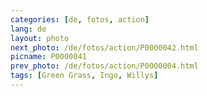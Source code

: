 ```yaml
---
categories: [de, fotos, action]
lang: de
layout: photo
next_photo: /de/fotos/action/P0000042.html
picname: P0000041
prev_photo: /de/fotos/action/P0000004.html
tags: [Green Grass, Ingo, Willys]
---
```

